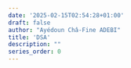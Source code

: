 ```yaml
---
date: '2025-02-15T02:54:28+01:00'
draft: false
author: "Ayédoun Châ-Fine ADEBI"
title: 'DSA'
description: ""
series_order: 0
---
```

